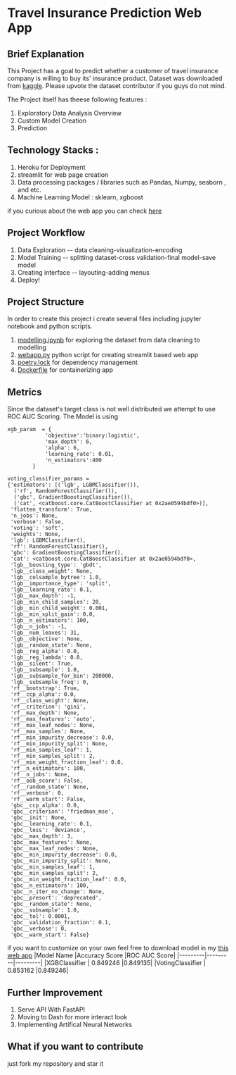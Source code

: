 # Travel Insurance Prediction Web App 


## Brief Explanation 
This Project has a goal to predict whether a customer of travel insurance company is willing to buy its' insurance product. 
Dataset was downloaded from [kaggle](https://www.kaggle.com/tejashvi14/travel-insurance-prediction-data). Please upvote the dataset contributor if you guys do not mind.

The Project itself has theese following features : 

1. Exploratory Data Analysis Overview 
2. Custom Model Creation 
3. Prediction 


## Technology Stacks : 
1. Heroku for Deployment 
2. streamlit for web page creation 
3. Data processing packages / libraries such as Pandas, Numpy, seaborn , and etc. 
4. Machine Learning Model : sklearn, xgboost
   


if you curious about the web app you can check [here](https://share.streamlit.io/fakhrirobi/travel_insurance_webapp/main/webapp.py)

## Project Workflow 
1. Data Exploration -- data cleaning-visualization-encoding
2. Model Training -- splitting dataset-cross validation-final model-save model 
3. Creating interface -- layouting-adding menus
4. Deploy! 

## Project Structure 
In order to create this project i create several files including jupyter notebook and python scripts. 
1. [modelling.ipynb]() for exploring the dataset from data cleaning to modelling 
2. [webapp.py]() python script for creating streamlit based web app 
3. [poetry.lock]() for dependency management 
4. [Dockerfile]() for containerizing app 


## Metrics 

Since the dataset's target class is not well distributed we attempt to use ROC AUC Scoring. 
The Model is using 
````
xgb_param  = {
            'objective':'binary:logistic',
            'max_depth': 6,
            'alpha': 6,
            'learning_rate': 0.01,
            'n_estimators':400
        }  

voting_classifier_params = 
{'estimators': [('lgb', LGBMClassifier()),
  ('rf', RandomForestClassifier()),
  ('gbc', GradientBoostingClassifier()),
  ('cat', <catboost.core.CatBoostClassifier at 0x2ae0594bdf0>)],
 'flatten_transform': True,
 'n_jobs': None,
 'verbose': False,
 'voting': 'soft',
 'weights': None,
 'lgb': LGBMClassifier(),
 'rf': RandomForestClassifier(),
 'gbc': GradientBoostingClassifier(),
 'cat': <catboost.core.CatBoostClassifier at 0x2ae0594bdf0>,
 'lgb__boosting_type': 'gbdt',
 'lgb__class_weight': None,
 'lgb__colsample_bytree': 1.0,
 'lgb__importance_type': 'split',
 'lgb__learning_rate': 0.1,
 'lgb__max_depth': -1,
 'lgb__min_child_samples': 20,
 'lgb__min_child_weight': 0.001,
 'lgb__min_split_gain': 0.0,
 'lgb__n_estimators': 100,
 'lgb__n_jobs': -1,
 'lgb__num_leaves': 31,
 'lgb__objective': None,
 'lgb__random_state': None,
 'lgb__reg_alpha': 0.0,
 'lgb__reg_lambda': 0.0,
 'lgb__silent': True,
 'lgb__subsample': 1.0,
 'lgb__subsample_for_bin': 200000,
 'lgb__subsample_freq': 0,
 'rf__bootstrap': True,
 'rf__ccp_alpha': 0.0,
 'rf__class_weight': None,
 'rf__criterion': 'gini',
 'rf__max_depth': None,
 'rf__max_features': 'auto',
 'rf__max_leaf_nodes': None,
 'rf__max_samples': None,
 'rf__min_impurity_decrease': 0.0,
 'rf__min_impurity_split': None,
 'rf__min_samples_leaf': 1,
 'rf__min_samples_split': 2,
 'rf__min_weight_fraction_leaf': 0.0,
 'rf__n_estimators': 100,
 'rf__n_jobs': None,
 'rf__oob_score': False,
 'rf__random_state': None,
 'rf__verbose': 0,
 'rf__warm_start': False,
 'gbc__ccp_alpha': 0.0,
 'gbc__criterion': 'friedman_mse',
 'gbc__init': None,
 'gbc__learning_rate': 0.1,
 'gbc__loss': 'deviance',
 'gbc__max_depth': 3,
 'gbc__max_features': None,
 'gbc__max_leaf_nodes': None,
 'gbc__min_impurity_decrease': 0.0,
 'gbc__min_impurity_split': None,
 'gbc__min_samples_leaf': 1,
 'gbc__min_samples_split': 2,
 'gbc__min_weight_fraction_leaf': 0.0,
 'gbc__n_estimators': 100,
 'gbc__n_iter_no_change': None,
 'gbc__presort': 'deprecated',
 'gbc__random_state': None,
 'gbc__subsample': 1.0,
 'gbc__tol': 0.0001,
 'gbc__validation_fraction': 0.1,
 'gbc__verbose': 0,
 'gbc__warm_start': False}  
````
if you want to customize on your own feel free to download model in my [this web app](https://share.streamlit.io/fakhrirobi/travel_insurance_webapp/main/webapp.py)
|Model Name |Accuracy Score  |ROC AUC Score|
|---------|---------|---------|
|XGBClassifier     |   0.849246      |0.849135|
|VotingClassifier     |   0.853162      |0.849246|

## Further Improvement 
1. Serve API With FastAPI 
2. Moving to Dash for more interact look
3. Implementing Artifical Neural Networks

## What if you want to contribute 
just fork my repository and star it 



